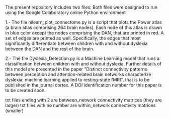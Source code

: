 The present repository includes two files:
Both files were designed to run using the Google Colaboratory online Python environment

1.- The file nilearn_plot_connectome.py is a script that plots the Power atlas (a brain atlas comprising 264 brain nodes). 
Each node of this atlas is drawn in blue color except the nodes comprising the DAN, that are printed in red. A set of edges are printed as well. Specifically,
the edges that most significantly differentiate between children with and without dyslexia between the DAN and the rest of the brain.
 
2.- The file Dyslexia_Detection.py is a Machine Learning model that runs a classification between children with and without dyslexia. Further details of this model are 
presented in the paper "Distinct connectivity patterns between perception and attention-related brain networks characterize dyslexia: machine learning applied to resting-state fMRI",
that is to be published in the journal cortex. A DOI identification number for this paper is to be created soon.

txt files ending with 2 are between_network connectivity matrices (they are larger)
txt files with no number are within_network connectivity matrices (smaller)
